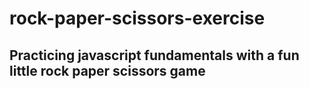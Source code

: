 # rock-paper-scissors-exercise

## Practicing javascript fundamentals with a fun little rock paper scissors game
